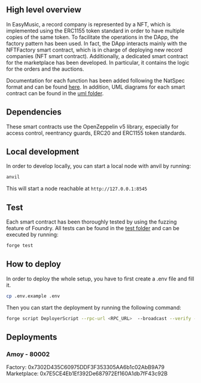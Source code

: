 ## High level overview

In EasyMusic, a record company is represented by a NFT, which is implemented using the ERC1155 token standard in order to have multiple copies of the same token. To facilitate the operations in the DApp, the factory pattern has been used. In fact, the DApp interacts mainly with the NFTFactory smart contract, which is in charge of deploying new record companies (NFT smart contract).
Additionally, a dedicated smart contract for the marketplace has been developed. In particular, it contains the logic for the orders and the auctions.

Documentation for each function has been added following the NatSpec format and can be found [here](./docs/src/SUMMARY.md). In addition, UML diagrams for each smart contract can be found in the [uml folder](./uml/).

## Dependencies

These smart contracts use the OpenZeppelin v5 library, especially for access control, reentrancy guards, ERC20 and ERC1155 token standards.

## Local development

In order to develop locally, you can start a local node with anvil by running:
```bash
anvil
```

This will start a node reachable at `http://127.0.0.1:8545`

## Test

Each smart contract has been thoroughly tested by using the fuzzing feature of Foundry.
All tests can be found in the [test folder](./test) and can be executed by running:
```bash
forge test
```

## How to deploy
In order to deploy the whole setup, you have to first create a .env file and fill it.

```bash
cp .env.example .env
```

Then you can start the deployment by running the following command:
```bash
forge script DeployerScript --rpc-url <RPC_URL>  --broadcast --verify --etherscan-api-key <POLYGONSCAN_API_KEY>
```

## Deployments

### Amoy - 80002

Factory: 0x7302D435C60975DDF3F353305AA6b1c02AbB9A79  
Marketplace: 0x7E5CE4Eb1Ef392De687972Ef160A1db7fF43c92B  
